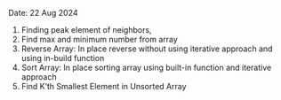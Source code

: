 Date: 22 Aug 2024

1. Finding peak element of neighbors,
2. Find max and minimum number from array
3. Reverse Array: In place reverse without using iterative approach and using in-build function
4. Sort Array: In place sorting array using built-in function and iterative approach
5. Find K’th Smallest Element in Unsorted Array
